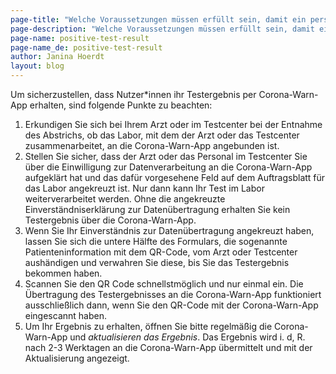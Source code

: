 ```yaml
---
page-title: "Welche Voraussetzungen müssen erfüllt sein, damit ein persönliches Testergebnis erfolgreich per Corona-Warn-App übermittelt werden kann?" 
page-description: "Welche Voraussetzungen müssen erfüllt sein, damit ein persönliches Testergebnis erfolgreich per Corona-Warn-App übermittelt werden kann?" 
page-name: positive-test-result
page-name_de: positive-test-result
author: Janina Hoerdt
layout: blog
---
```


Um sicherzustellen, dass Nutzer*innen ihr Testergebnis per Corona-Warn-App erhalten, sind folgende Punkte zu beachten:  
<!-- overview -->

1.	Erkundigen Sie sich bei Ihrem Arzt oder im Testcenter bei der  Entnahme des Abstrichs, ob das Labor, mit dem der Arzt oder das Testcenter zusammenarbeitet, an die Corona-Warn-App angebunden ist. 
2.	Stellen Sie sicher, dass der Arzt oder das Personal im Testcenter Sie über die Einwilligung zur Datenverarbeitung an die Corona-Warn-App aufgeklärt hat und das dafür vorgesehene Feld auf dem Auftragsblatt für das Labor angekreuzt ist. Nur dann kann Ihr Test im Labor weiterverarbeitet werden. Ohne die angekreuzte Einverständniserklärung zur Datenübertragung erhalten Sie kein Testergebnis über die Corona-Warn-App.
3.	Wenn Sie Ihr Einverständnis zur Datenübertragung angekreuzt haben, lassen Sie sich die untere Hälfte des Formulars, die sogenannte Patienteninformation mit dem QR-Code, vom Arzt oder Testcenter aushändigen und verwahren Sie diese, bis Sie das Testergebnis bekommen haben.
4.	Scannen Sie den QR Code schnellstmöglich und nur einmal ein. Die Übertragung des Testergebnisses an die Corona-Warn-App funktioniert ausschließlich dann, wenn Sie den QR-Code mit der Corona-Warn-App eingescannt haben.
5.	Um Ihr Ergebnis zu erhalten, öffnen Sie bitte regelmäßig die Corona-Warn-App und *aktualisieren das Ergebnis*. Das Ergebnis wird i.&nbsp;d,&nbsp;R. nach 2-3 Werktagen an die Corona-Warn-App übermittelt und mit der Aktualisierung angezeigt.
